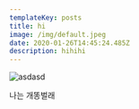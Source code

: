 ```yaml
---
templateKey: posts
title: hi
image: /img/default.jpeg
date: 2020-01-26T14:45:24.485Z
description: hihihi
---
```

![asdasd](/static/black-swan.jpg "asdasdas")

나는 개똥벌래
